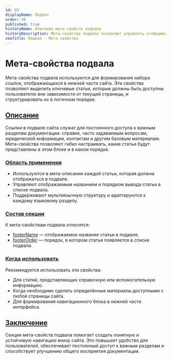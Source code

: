 ```yaml
---
id: 65
displayName: Подвал
order: 40
published: true
historyName: Описание мета свойств подвала
historyDescription: Мета-свойства подвала позволяют управлять отображением ссылок на статьи в нижней части сайта.
seoTitle: Подвал - Мета свойства
---
```


# Мета-свойства подвала

Мета-свойства подвала используются для формирования набора ссылок, отображающихся в нижней части сайта. Эти свойства
позволяют выделить ключевые статьи, которые должны быть доступны пользователю вне зависимости от текущей страницы,
и структурировать их в логичном порядке.


## [Описание](description)

Ссылки в подвале сайта служат для постоянного доступа к важным разделам документации: справке, часто задаваемым вопросам,
юридической информации, контактам и другим базовым материалам. Мета-свойства позволяют гибко настраивать, какие статьи
будут представлены в этом блоке и в каком порядке.


### [Область применения](usage)

- Используются в мета-описании каждой статьи, которая должна отображаться в подвале.
- Управляют отображаемым названием и порядком вывода статьи в списке подвала.
- Поддерживают мультиязычную структуру и адаптируются к каждому языковому разделу.


### [Состав секции](section-content)

К мета-свойствам подвала относятся:

- [footerName]([38]) — отображаемое название статьи в подвале.
- [footerOrder]([39]) — порядок, в котором статья появляется в списке подвала.


### [Когда использовать](when-to-use)

Рекомендуется использовать эти свойства:

- Для статей, представляющих справочную или вспомогательную информацию.
- Когда необходимо сделать определённые материалы доступными с любой страницы сайта.
- Для формирования навигационного блока в нижней части интерфейса.


## [Заключение](conclusion)

Секция мета-свойств подвала помогает создать понятную и устойчивую навигацию внизу сайта. Это повышает удобство
для пользователей, обеспечивает постоянный доступ к важным разделам и способствует улучшению общего восприятия документации.
